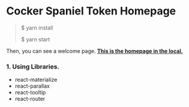 # Cocker Spaniel Token Homepage
 
> $ yarn install
> 
> $ yarn start

Then, you can see a welcome page.
**[This is the homepage in the local.](http://127.0.0.1:3000/)**

### 1. Using Libraries.
- react-materialize
- react-parallax
- react-tooltip
- react-router
